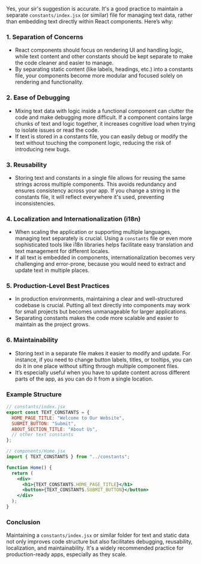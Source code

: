 Yes, your sir's suggestion is accurate. It's a good practice to maintain a separate `constants/index.jsx` (or similar) file for managing text data, rather than embedding text directly within React components. Here’s why:

### 1. **Separation of Concerns**
   - React components should focus on rendering UI and handling logic, while text content and other constants should be kept separate to make the code cleaner and easier to manage.
   - By separating static content (like labels, headings, etc.) into a constants file, your components become more modular and focused solely on rendering and functionality.

### 2. **Ease of Debugging**
   - Mixing text data with logic inside a functional component can clutter the code and make debugging more difficult. If a component contains large chunks of text and logic together, it increases cognitive load when trying to isolate issues or read the code.
   - If text is stored in a constants file, you can easily debug or modify the text without touching the component logic, reducing the risk of introducing new bugs.

### 3. **Reusability**
   - Storing text and constants in a single file allows for reusing the same strings across multiple components. This avoids redundancy and ensures consistency across your app. If you change a string in the constants file, it will reflect everywhere it's used, preventing inconsistencies.
   
### 4. **Localization and Internationalization (i18n)**
   - When scaling the application or supporting multiple languages, managing text separately is crucial. Using a `constants` file or even more sophisticated tools like i18n libraries helps facilitate easy translation and text management for different locales.
   - If all text is embedded in components, internationalization becomes very challenging and error-prone, because you would need to extract and update text in multiple places.

### 5. **Production-Level Best Practices**
   - In production environments, maintaining a clear and well-structured codebase is crucial. Putting all text directly into components may work for small projects but becomes unmanageable for larger applications.
   - Separating constants makes the code more scalable and easier to maintain as the project grows.

### 6. **Maintainability**
   - Storing text in a separate file makes it easier to modify and update. For instance, if you need to change button labels, titles, or tooltips, you can do it in one place without sifting through multiple component files.
   - It’s especially useful when you have to update content across different parts of the app, as you can do it from a single location.

### Example Structure
```jsx
// constants/index.jsx
export const TEXT_CONSTANTS = {
  HOME_PAGE_TITLE: "Welcome to Our Website",
  SUBMIT_BUTTON: "Submit",
  ABOUT_SECTION_TITLE: "About Us",
  // other text constants
};

// components/Home.jsx
import { TEXT_CONSTANTS } from "../constants";

function Home() {
  return (
    <div>
      <h1>{TEXT_CONSTANTS.HOME_PAGE_TITLE}</h1>
      <button>{TEXT_CONSTANTS.SUBMIT_BUTTON}</button>
    </div>
  );
}
```

### Conclusion
Maintaining a `constants/index.jsx` or similar folder for text and static data not only improves code structure but also facilitates debugging, reusability, localization, and maintainability. It's a widely recommended practice for production-ready apps, especially as they scale.
